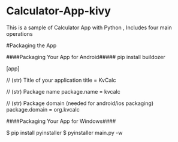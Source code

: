 # Calculator-App-kivy
This is a sample of Calculator App with Python , Includes four main operations


#Packaging the App

####Packaging Your App for Android#####
 pip install buildozer

[app]

// (str) Title of your application
title = KvCalc

// (str) Package name
package.name = kvcalc

// (str) Package domain (needed for android/ios packaging)
package.domain = org.kvcalc


####Packaging Your App for Windows####


$ pip install pyinstaller
$ pyinstaller main.py -w

